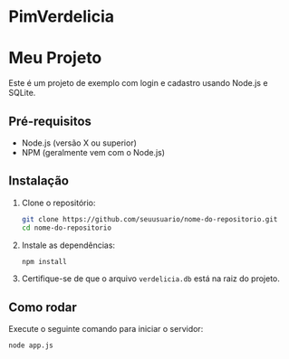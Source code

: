 # PimVerdelicia

# Meu Projeto

Este é um projeto de exemplo com login e cadastro usando Node.js e SQLite.

## Pré-requisitos

- Node.js (versão X ou superior)
- NPM (geralmente vem com o Node.js)

## Instalação

1. Clone o repositório:
    ```bash
    git clone https://github.com/seuusuario/nome-do-repositorio.git
    cd nome-do-repositorio
    ```

2. Instale as dependências:
    ```bash
    npm install
    ```

3. Certifique-se de que o arquivo `verdelicia.db` está na raiz do projeto.

## Como rodar

Execute o seguinte comando para iniciar o servidor:
```bash
node app.js
